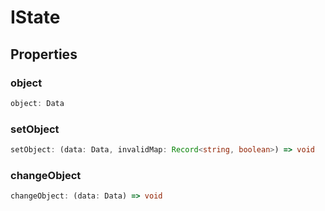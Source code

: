 # IState

## Properties

### object

```ts
object: Data
```

### setObject

```ts
setObject: (data: Data, invalidMap: Record<string, boolean>) => void
```

### changeObject

```ts
changeObject: (data: Data) => void
```
